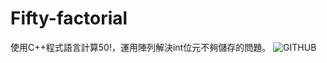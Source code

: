 # Fifty-factorial

使用C++程式語言計算50!，運用陣列解決int位元不夠儲存的問題。
![GITHUB]( https://imgur.com/olwMczU "t1.png")
